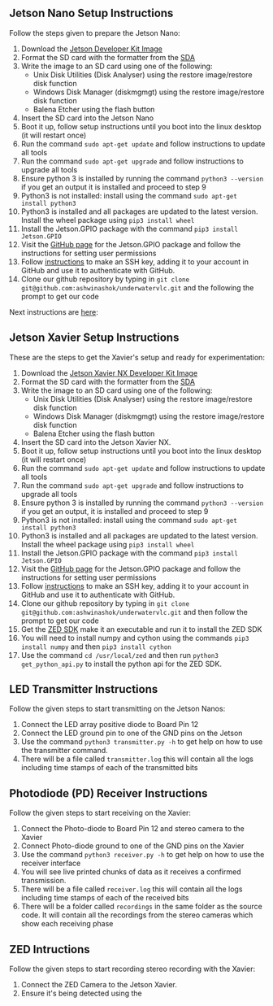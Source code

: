 ## Jetson Nano Setup Instructions
Follow the steps given to prepare the Jetson Nano:
1. Download the [Jetson Developer Kit Image](https://developer.nvidia.com/jetson-nano-2gb-sd-card-image)
2. Format the SD card with the formatter from the [SDA](https://www.sdcard.org/downloads/formatter/sd-memory-card-formatter-for-windows-download/)
2. Write the image to an SD card using one of the following:
	* Unix Disk Utilities (Disk Analyser) using the restore image/restore disk function
	* Windows Disk Manager (diskmgmgt) using the restore image/restore disk function
	* Balena Etcher using the flash button
3. Insert the SD card into the Jetson Nano
4. Boot it up, follow setup instructions until you boot into the linux desktop (it will restart once)
5. Run the command `sudo apt-get update` and follow instructions to update all tools
6. Run the command `sudo apt-get upgrade` and follow instructions to upgrade all tools
7. Ensure python 3 is installed by running the command `python3 --version` if you get an output it is installed and proceed to step 9
8. Python3 is not installed: install using the command `sudo apt-get install python3`
9. Python3 is installed and all packages are updated to the latest version. Install the wheel package using `pip3 install wheel`
10. Install the Jetson.GPIO package with the command `pip3 install Jetson.GPIO`
11. Visit the [GitHub page](https://github.com/NVIDIA/jetson-gpio) for the Jetson.GPIO package and follow the instructions for setting user permissions
11. Follow [instructions](https://docs.github.com/en/free-pro-team@latest/github/authenticating-to-github/generating-a-new-ssh-key-and-adding-it-to-the-ssh-agent) to make an SSH key, adding it to your account in GitHub and use it to authenticate with GitHub.
12. Clone our github repository by typing in `git clone git@github.com:ashwinashok/underwatervlc.git` and the following the prompt to get our code

Next instructions are [here](#Transmitter-Instructions):

## Jetson Xavier Setup Instructions
These are the steps to get the Xavier's setup and ready for experimentation:
1. Download the [Jetson Xavier NX Developer Kit Image](https://developer.nvidia.com/jetson-nx-developer-kit-sd-card-image)
2. Format the SD card with the formatter from the [SDA](https://www.sdcard.org/downloads/formatter/sd-memory-card-formatter-for-windows-download/)
2. Write the image to an SD card using one of the following:
	* Unix Disk Utilities (Disk Analyser) using the restore image/restore disk function
	* Windows Disk Manager (diskmgmgt) using the restore image/restore disk function
	* Balena Etcher using the flash button
3. Insert the SD card into the Jetson Xavier NX.
4. Boot it up, follow setup instructions until you boot into the linux desktop (it will restart once)
5. Run the command `sudo apt-get update` and follow instructions to update all tools
6. Run the command `sudo apt-get upgrade` and follow instructions to upgrade all tools
7. Ensure python 3 is installed by running the command `python3 --version` if you get an output, it is installed and proceed to step 9
8. Python3 is not installed: install using the command `sudo apt-get install python3`
9. Python3 is installed and all packages are updated to the latest version. Install the wheel package using `pip3 install wheel`
10. Install the Jetson.GPIO package with the command `pip3 install Jetson.GPIO`
11. Visit the [GitHub page](https://github.com/NVIDIA/jetson-gpio) for the Jetson.GPIO package and follow the instructions for setting user permissions
11. Follow [instructions](https://docs.github.com/en/free-pro-team@latest/github/authenticating-to-github/generating-a-new-ssh-key-and-adding-it-to-the-ssh-agent) to make an SSH key, adding it to your account in GitHub and use it to authenticate with GitHub.
12. Clone our github repository by typing in `git clone git@github.com:ashwinashok/underwatervlc.git` and then follow the prompt to get our code
13. Get the [ZED SDK](https://www.stereolabs.com/developers/release/) make it an executable and run it to install the ZED SDK
14. You will need to install numpy and cython using the commands `pip3 install numpy` and then `pip3 install cython`
14. Use the command `cd /usr/local/zed` and then run `python3 get_python_api.py` to install the python api for the ZED SDK.

## LED Transmitter Instructions
Follow the given steps to start transmitting on the Jetson Nanos:
1. Connect the LED array positive diode to Board Pin 12
2. Connect the LED ground pin to one of the GND pins on the Jetson
3. Use the command `python3 transmitter.py -h` to get help on how to use the transmitter command. 
4. There will be a file called `transmitter.log` this will contain all the logs including time stamps of each of the transmitted bits

## Photodiode (PD) Receiver Instructions
Follow the given steps to start receiving on the Xavier:
1. Connect the Photo-diode to Board Pin 12 and stereo camera to the Xavier
2. Connect Photo-diode ground to one of the GND pins on the Xavier
3. Use the command `python3 receiver.py -h` to get help on how to use the receiver interface
4. You will see live printed chunks of data as it receives a confirmed transmission.
5. There will be a file called `receiver.log` this will contain all the logs including time stamps of each of the received bits
6. There will be a folder called `recordings` in the same folder as the source code. It will contain all the recordings from the stereo cameras which show each receiving phase

## ZED Intructions
Follow the given steps to start recording stereo recording with the Xavier:
1. Connect the ZED Camera to the Jetson Xavier.
2. Ensure it's being detected using the 
